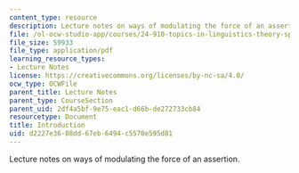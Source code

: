 ```yaml
---
content_type: resource
description: Lecture notes on ways of modulating the force of an assertion.
file: /ol-ocw-studio-app/courses/24-910-topics-in-linguistics-theory-spring-2003/d2227e3608dd67eb6494c5570e595d81_1_introduction.pdf
file_size: 59933
file_type: application/pdf
learning_resource_types:
- Lecture Notes
license: https://creativecommons.org/licenses/by-nc-sa/4.0/
ocw_type: OCWFile
parent_title: Lecture Notes
parent_type: CourseSection
parent_uid: 2df4a5bf-9e75-eac1-d66b-de272733cb84
resourcetype: Document
title: Introduction
uid: d2227e36-08dd-67eb-6494-c5570e595d81
---
```

Lecture notes on ways of modulating the force of an assertion.